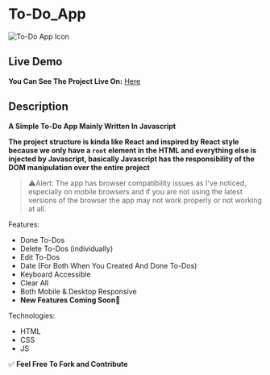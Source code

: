 # To-Do_App

![To-Do App Icon](https://images.macrumors.com/t/4_JEO7M6R1byy4s1juWXpqZEXdM=/2250x/article-new/2021/04/microsoft-to-do-feature.jpg)

## Live Demo

**You Can See The Project Live On:** [Here](https://lists-to-do-wb-ts.netlify.app/)

## Description

**A Simple To-Do App Mainly Written In Javascript**

**The project structure is kinda like React and inspired by React style because we only have a `root` element in the HTML and everything else is injected by Javascript, basically Javascript has the responsibility of the DOM manipulation over the entire project**

> ⚠Alert: The app has browser compatibility issues as I've noticed, especially on mobile browsers and if you are not using the latest versions of the browser the app may not work properly or not working at all.

Features:

- Done To-Dos
- Delete To-Dos (individually)
- Edit To-Dos
- Date (For Both When You Created And Done To-Dos)
- Keyboard Accessible
- Clear All
- Both Mobile & Desktop Responsive
- **New Features Coming Soon**🚀

Technologies:

- HTML
- CSS
- JS

✅ **Feel Free To Fork and Contribute**
